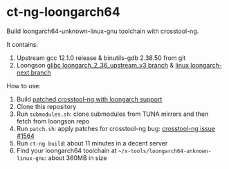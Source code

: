 # ct-ng-loongarch64

Build loongarch64-unknown-linux-gnu toolchain with crosstool-ng.

It contains:

1. Upstream gcc 12.1.0 release & binutils-gdb 2.38.50 from git
2. Loongson [glibc loongarch_2_36_upstream_v3 branch](https://github.com/loongson/glibc/tree/loongarch_2_36_upstream_v3) & [linux loongarch-next branch](https://github.com/loongson/linux/tree/loongarch-next)

How to use:

1. Build [patched crosstool-ng with loongarch support](https://github.com/jiegec/crosstool-ng/tree/loongarch)
2. Clone this repository
3. Run `submodules.sh`: clone submodules from TUNA mirrors and then fetch from loongson repo
4. Run `patch.sh`: apply patches for crosstool-ng bug: [crosstool-ng issue #1564](https://github.com/crosstool-ng/crosstool-ng/issues/1564)
5. Run `ct-ng build`: about 11 minutes in a decent server
6. Find your loongarch64 toolchain at `~/x-tools/loongarch64-unknown-linux-gnu`: about 360MB in size
